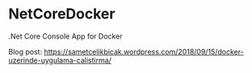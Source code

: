 # NetCoreDocker
.Net Core Console App for Docker

Blog post: https://sametcelikbicak.wordpress.com/2018/09/15/docker-uzerinde-uygulama-calistirma/

